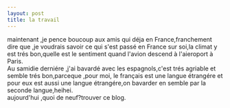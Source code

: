 ```yaml
---
layout: post
title: la travail
---
```


<p>maintenant  ,je pence boucoup aux amis qui déja en France,franchement dire que ,je voudrais savoir ce qui s&#39;est passé en France sur soi,la climat y est trés bon,quelle est le sentiment quand l&#39;avion descend à l&#39;aieroport à Paris.<br />Au samidie derniére ,j&#39;ai bavardé avec les espagnols,c&#39;est trés agriable et semble trés bon,parceque ,pour moi, le français est une langue étrangére et pour eux est aussi une langue étrangére,on bavarder en semble par la seconde langue,heihei.<br />aujourd&#39;hui ,quoi de neuf?trouver ce blog.</p>
